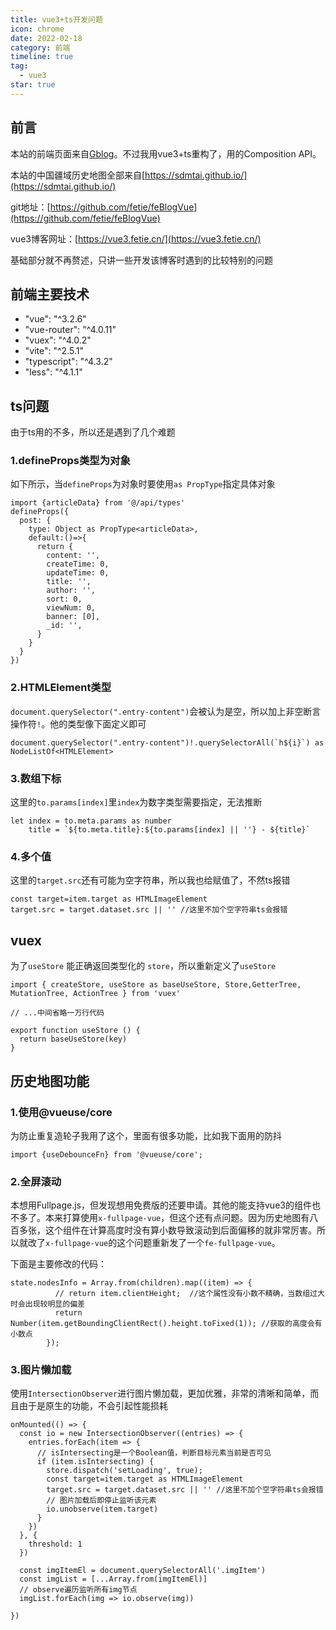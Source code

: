 ```yaml
---
title: vue3+ts开发问题
icon: chrome
date: 2022-02-18
category: 前端
timeline: true
tag:
  - vue3
star: true
---
```


## 前言

本站的前端页面来自[Gblog](http://static.fengziy.cn/Gblog/)。不过我用vue3+ts重构了，用的Composition API。

本站的中国疆域历史地图全部来自[https://sdmtai.github.io/](https://sdmtai.github.io/)

git地址：[https://github.com/fetie/feBlogVue](https://github.com/fetie/feBlogVue)

vue3博客网址：[https://vue3.fetie.cn/](https://vue3.fetie.cn/)

基础部分就不再赘述，只讲一些开发该博客时遇到的比较特别的问题

## 前端主要技术

* "vue": "^3.2.6"
* "vue-router": "^4.0.11"
* "vuex": "^4.0.2"
* "vite": "^2.5.1"
* "typescript": "^4.3.2"
* "less": "^4.1.1"

## ts问题

由于ts用的不多，所以还是遇到了几个难题

### 1.defineProps类型为对象

如下所示，当`defineProps`为对象时要使用`as PropType`指定具体对象

```
import {articleData} from '@/api/types'
defineProps({
  post: {
    type: Object as PropType<articleData>,
    default:()=>{
      return {
        content: '',
        createTime: 0,
        updateTime: 0,
        title: '',
        author: '',
        sort: 0,
        viewNum: 0,
        banner: [0],
        _id: '',
      }
    }
  }
})
```

### 2.HTMLElement类型

`document.querySelector(".entry-content")`会被认为是空，所以加上非空断言操作符`!`。他的类型像下面定义即可

```
document.querySelector(".entry-content")!.querySelectorAll(`h${i}`) as NodeListOf<HTMLElement>
```

### 3.数组下标

这里的`to.params[index]`里`index`为数字类型需要指定，无法推断

```
let index = to.meta.params as number
    title = `${to.meta.title}:${to.params[index] || ''} - ${title}`
```

### 4.多个值

这里的`target.src`还有可能为空字符串，所以我也给赋值了，不然ts报错

```
const target=item.target as HTMLImageElement
target.src = target.dataset.src || '' //这里不加个空字符串ts会报错
```

## vuex

为了`useStore` 能正确返回类型化的 `store`，所以重新定义了`useStore`

```
import { createStore, useStore as baseUseStore, Store,GetterTree, MutationTree, ActionTree } from 'vuex'

// ...中间省略一万行代码

export function useStore () {
  return baseUseStore(key)
}
```

## 历史地图功能

### 1.使用@vueuse/core

为防止重复造轮子我用了这个，里面有很多功能，比如我下面用的防抖

```
import {useDebounceFn} from '@vueuse/core';
```

### 2.全屏滚动

本想用Fullpage.js，但发现想用免费版的还要申请。其他的能支持vue3的组件也不多了。本来打算使用`x-fullpage-vue`，但这个还有点问题。因为历史地图有八百多张，这个组件在计算高度时没有算小数导致滚动到后面偏移的就非常厉害。所以就改了`x-fullpage-vue`的这个问题重新发了一个`fe-fullpage-vue`。

下面是主要修改的代码：

```
state.nodesInfo = Array.from(children).map((item) => {
          // return item.clientHeight;  //这个属性没有小数不精确，当数组过大时会出现较明显的偏差
          return Number(item.getBoundingClientRect().height.toFixed(1)); //获取的高度会有小数点
        });
```

### 3.图片懒加载

使用`IntersectionObserver`进行图片懒加载，更加优雅，非常的清晰和简单，而且由于是原生的功能，不会引起性能损耗

```
onMounted(() => {
  const io = new IntersectionObserver((entries) => {
    entries.forEach(item => {
      // isIntersecting是一个Boolean值，判断目标元素当前是否可见
      if (item.isIntersecting) {
        store.dispatch('setLoading', true);
        const target=item.target as HTMLImageElement
        target.src = target.dataset.src || '' //这里不加个空字符串ts会报错
        // 图片加载后即停止监听该元素
        io.unobserve(item.target)
      }
    })
  }, {
    threshold: 1
  })

  const imgItemEl = document.querySelectorAll('.imgItem')
  const imgList = [...Array.from(imgItemEl)]
  // observe遍历监听所有img节点
  imgList.forEach(img => io.observe(img))

})
```
